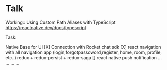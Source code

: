 # Talk


Working::
Using Custom Path Aliases with TypeScript
https://reactnative.dev/docs/typescript


Task:

Native Base for UI [X]
Connection with Rocket chat sdk [X]
react navigation with all navigation app (login,forgotpassoword,register, home, room, profile, etc..)
redux + redux-persist + redux-saga []
react native push notification
... 
...
...
...
